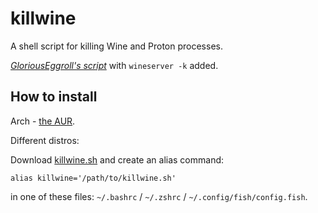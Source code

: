 # killwine
A shell script for killing Wine and Proton processes.

_[GloriousEggroll's script](https://youtu.be/uxWJ1xvowMk)_ with `wineserver -k` added.

## How to install
Arch - [the AUR](https://aur.archlinux.org/packages/killwine).

Different distros:

Download [killwine.sh](https://github.com/begin-theadventure/killwine/blob/main/killwine.sh) and create an alias command:

`alias killwine='/path/to/killwine.sh'`

in one of these files: `~/.bashrc` / `~/.zshrc` / `~/.config/fish/config.fish`.
